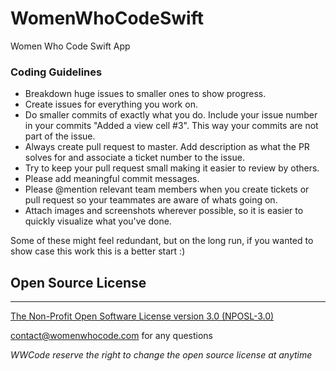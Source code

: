 # WomenWhoCodeSwift
Women Who Code Swift App

### Coding Guidelines
+ Breakdown huge issues to smaller ones to show progress.  
+ Create issues for everything you work on.  
+ Do smaller commits of exactly what you do. Include your issue number in your commits "Added a view cell #3". This way your commits are not part of the issue.  
+ Always create pull request to master. Add description as what the PR solves for and associate a ticket number to the issue.  
+ Try to keep your pull request small making it easier to review by others.  
+ Please add meaningful commit messages.
+ Please @mention relevant team members when you create tickets or pull request so your teammates are aware of whats going on.
+ Attach images and screenshots wherever possible, so it is easier to quickly visualize what you've done.

Some of these might feel redundant, but on the long run, if you wanted to show case this work this is a better start :)


## Open Source License
----

[The Non-Profit Open Software License version 3.0 (NPOSL-3.0)](https://opensource.org/licenses/NPOSL-3.0)

contact@womenwhocode.com for any questions

*WWCode reserve the right to change the open source license at anytime*